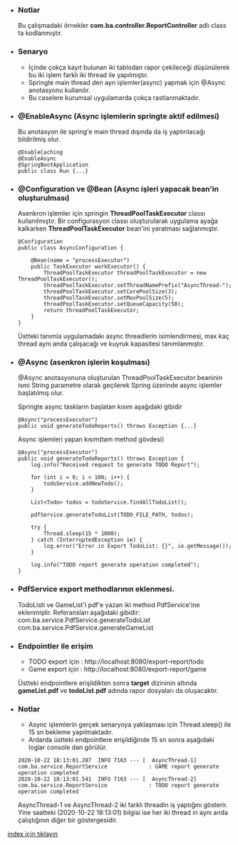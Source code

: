 * ### Notlar
    Bu çalışmadaki örnekler **com.ba.controller.ReportController** adlı class ta kodlanmıştır.
    
* ### Senaryo
    - İçinde çokça kayıt bulunan iki tablodan rapor çekileceği düşünülerek bu iki işlem farklı iki thread ile yapılmıştır.
    - Springte main thread den ayrı işlemler(async) yapmak için @Async anotasyonu kullanılır.
    - Bu caselere kurumsal uygulamarda çokça rastlanmaktadır.

* ### @EnableAsync (Async işlemlerin springte aktif edilmesi)
    Bu anotasyon ile spring'e main thread dışında da iş yaptırılacağı bildirilmiş olur.
    ```
    @EnableCaching
    @EnableAsync
    @SpringBootApplication
    public class Run {...}
    ```

* ### @Configuration ve @Bean (Async işleri yapacak bean'in oluşturulması)
    Asenkron işlemler için springin **ThreadPoolTaskExecutor** classı kullanılmıştır.
    Bir configurasyon classı oluşturularak uygulama ayağa kalkarken **ThreadPoolTaskExecutor** bean'ini yaratması sağlanmıştır.
    
    ```
    @Configuration
    public class AsyncConfiguration {
    
        @Bean(name = "processExecutor")
        public TaskExecutor workExecutor() {
            ThreadPoolTaskExecutor threadPoolTaskExecutor = new ThreadPoolTaskExecutor();
            threadPoolTaskExecutor.setThreadNamePrefix("AsyncThread-");
            threadPoolTaskExecutor.setCorePoolSize(3);
            threadPoolTaskExecutor.setMaxPoolSize(5);
            threadPoolTaskExecutor.setQueueCapacity(50);
            return threadPoolTaskExecutor;
        }
    }
    ```
    
    Üstteki tanımla uygulamadakı async threadlerin isimlendirmesi, max kaç thread aynı anda çalışacağı ve kuyruk kapasitesi tanımlanmıştır.
    
* ### @Async (asenkron işlerin koşulması)
    @Async anotasyonuna oluşturulan ThreadPoolTaskExecutor beaninin ismi String parametre olarak geçilerek Spring üzerinde async işlemler başlatılmış olur.

    Springte async taskların başlatan kısım aşağıdaki gibidir  
    ```
    @Async("processExecutor")
    public void generateTodoReports() throws Exception {...}
    ```

    Async işlemleri yapan kısım(tam method gövdesi)        
    ```
    @Async("processExecutor")
    public void generateTodoReports() throws Exception {
        log.info("Received request to generate TODO Report");

        for (int i = 0; i < 100; i++) {
            todoService.addNewTodo();
        }

        List<Todo> todos = todoService.findAllTodoList();

        pdfService.generateTodoList(TODO_FILE_PATH, todos);

        try {
            Thread.sleep(15 * 1000);
        } catch (InterruptedException ie) {
            log.error("Error in Export TodoList: {}", ie.getMessage());
        }

        log.info("TODO report generate operation completed");
    }
    ```    
    
* ### PdfService export methodlarının eklenmesi.
    TodoListi ve GameList'i pdf'e yazan iki method PdfService'ine eklenmiştir.
    Referansları aşağıdaki gibidir: <br/>
    com.ba.service.PdfService.generateTodoList <br/>
    com.ba.service.PdfService.generateGameList
    
* ### Endpointler ile erişim
    - TODO export için : http://localhost:8080/export-report/todo
    - Game export için : http://localhost:8080/export-report/game
    
    Üstteki endpointlere erişildikten sonra **target** dizininin altında **gameList.pdf** ve **todoList.pdf** adında rapor dosyaları da oluşacaktır.
    
    
* ### Notlar
    - Async işlemlerin gerçek senaryoya yaklaşması için Thread.sleep() ile 15 sn bekleme yapılmaktadır.
    - Ardarda üstteki endpointlere erişildiğinde 15 sn sonra aşağıdaki loglar console dan görülür.
    ```
    2020-10-22 18:13:01.287  INFO 7163 --- [  AsyncThread-1] com.ba.service.ReportService             : GAME report generate operation completed
    2020-10-22 18:13:01.541  INFO 7163 --- [  AsyncThread-2] com.ba.service.ReportService             : TODO report generate operation completed
    ```     
    AsyncThread-1 ve AsyncThread-2 iki farklı threadin iş yaptığını gösterir. Yine saatteki (2020-10-22 18:13:01) bilgisi ise her iki thread in aynı anda çalıştığının diğer bir göstergesidir.
    
[index için tıklayın](../README.md)
